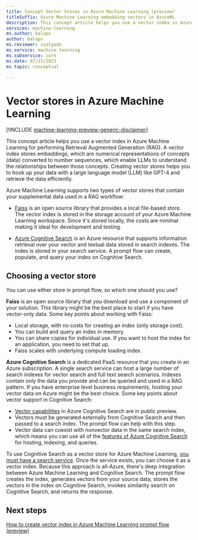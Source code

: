 ```yaml
---
title: Concept Vector Stores in Azure Machine Learning (preview)
titleSuffix: Azure Machine Learning embedding vectors in AzureML
description: This concept article helps you use a vector index in Azure Machine Learning for performing Retrieval Augmented Generation.
services: machine-learning
ms.author: balapv
author: balapv
ms.reviewer: ssalgado
ms.service: machine-learning
ms.subservice: core
ms.date: 07/27/2023
ms.topic: conceptual

---
```


# Vector stores in Azure Machine Learning

[!INCLUDE [machine-learning-preview-generic-disclaimer](includes/machine-learning-preview-generic-disclaimer.md)]

This concept article helps you use a vector index in Azure Machine Learning for performing Retrieval Augmented Generation (RAG). A vector index stores embeddings, which are numerical representations of concepts (data) converted to number sequences, which enable LLMs to understand the relationships between those concepts. Creating vector stores helps you to hook up your data with a large language model (LLM) like GPT-4 and retrieve the data efficiently.

Azure Machine Learning supports two types of vector stores that contain your supplemental data used in a RAG workflow:

+ [Faiss](https://github.com/facebookresearch/faiss) is an open source library that provides a local file-based store. The vector index is stored in the storage account of your Azure Machine Learning workspace. Since it's stored locally, the costs are minimal making it ideal for development and testing.

+ [Azure Cognitive Search](/azure/search/search-what-is-azure-search) is an Azure resource that supports information retrieval over your vector and textual data stored in search indexes. The index is stored in your search service. A prompt flow can create, populate, and query your index on Cognitive Search.

## Choosing a vector store

You can use either store in prompt flow, so which one should you use?

**Faiss** is an open source library that you download and use a component of your solution. This library might be the best place to start if you have vector-only data. Some key points about working with Faiss:

+ Local storage, with no costs for creating an index (only storage cost).
+ You can build and query an index in memory.
+ You can share copies for individual use. If you want to host the index for an application, you need to set that up.
+ Faiss scales with underlying compute loading index.

**Azure Cognitive Search** is a dedicated PaaS resource that you create in an Azure subscription. A single search service can host a large number of search indexes for vector search and full text search scenarios. Indexes contain only the data you provide and can be queried and used in a RAG pattern. If you have enterprise level business requirements, hosting your vector data on Azure might be the best choice. Some key points about vector support in Cognitive Search:

+ [Vector capabilities](/azure/search/vector-search-overview) in Azure Cognitive Search are in public preview.
+ Vectors must be generated externally from Cognitive Search and then passed to a search index. The prompt flow can help with this step.
+ Vector data can coexist with nonvector data in the same search index, which means you can use all of the [features of Azure Cognitive Search](/azure/search/search-features-list) for hosting, indexing, and queries.

To use Cognitive Search as a vector store for Azure Machine Learning, [you must have a search service](/azure/search/search-create-service-portal). Once the service exists, you can choose it as a vector index. Because this approach is all-Azure, there's deep integration between Azure Machine Learning and Cognitive Search. The prompt flow creates the index, generates vectors from your source data, stores the vectors in the index on Cognitive Search, invokes similarity search on Cognitive Search, and returns the response.

<!-- | Pros	| Cons |
| ----------- | ----------- |
| Supports Vector Search, Semantic search, filters | Monthly subscription fees | 
| Can be scaled via replicas and partitions as needed | Initial setup is complex: need to provision and manage Azure Resource, need to grant access for local dev usage/manage secrets |
| Support and detailed documentation are available on service features/limitations | Limitations on number of vectors, which can be stored in index |  -->

## Next steps

[How to create vector index in Azure Machine Learning prompt flow (preview)](how-to-create-vector-index.md)
